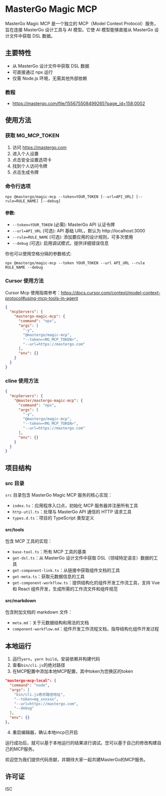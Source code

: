 # MasterGo Magic MCP

MasterGo Magic MCP 是一个独立的 MCP（Model Context Protocol）服务，旨在连接 MasterGo 设计工具与 AI 模型。它使 AI 模型能够直接从 MasterGo 设计文件中获取 DSL 数据。

## 主要特性

- 从 MasterGo 设计文件中获取 DSL 数据
- 可直接通过 npx 运行
- 仅需 Node.js 环境，无需其他外部依赖

### 教程

- https://mastergo.com/file/155675508499265?page_id=158:0002

## 使用方法

### 获取 MG_MCP_TOKEN

1. 访问 https://mastergo.com
2. 进入个人设置
3. 点击安全设置选项卡
4. 找到个人访问令牌
5. 点击生成令牌

### 命令行选项

```
npx @mastergo/magic-mcp --token=YOUR_TOKEN [--url=API_URL] [--rule=RULE_NAME] [--debug]
```

#### 参数:

- `--token=YOUR_TOKEN` (必需): MasterGo API 认证令牌
- `--url=API_URL` (可选): API 基础 URL，默认为 http://localhost:3000
- `--rule=RULE_NAME` (可选): 添加要应用的设计规则，可多次使用
- `--debug` (可选): 启用调试模式，提供详细错误信息

你也可以使用空格分隔的参数格式:

```
npx @mastergo/magic-mcp --token YOUR_TOKEN --url API_URL --rule RULE_NAME --debug
```

### Cursor 使用方法

Cursor Mcp 使用指南参考：https://docs.cursor.com/context/model-context-protocol#using-mcp-tools-in-agent

```json
{
  "mcpServers": {
    "mastergo-magic-mcp": {
      "command": "npx",
      "args": [
        "-y",
        "@mastergo/magic-mcp",
        "--token=<MG_MCP_TOKEN>",
        "--url=https://mastergo.com"
      ],
      "env": {}
    }
  }
}
```

### cline 使用方法

```json
{
  "mcpServers": {
    "@master/mastergo-magic-mcp": {
      "command": "npx",
      "args": [
        "-y",
        "@mastergo/magic-mcp",
        "--token=<MG_MCP_TOKEN>",
        "--url=https://mastergo.com"
      ],
      "env": {}
    }
  }
}
```

## 项目结构

### src 目录

`src` 目录包含 MasterGo Magic MCP 服务的核心实现：

- `index.ts`：应用程序入口点，初始化 MCP 服务器并注册所有工具
- `http-util.ts`：处理与 MasterGo API 通信的 HTTP 请求工具
- `types.d.ts`：项目的 TypeScript 类型定义

#### src/tools

包含 MCP 工具的实现：

- `base-tool.ts`：所有 MCP 工具的基类
- `get-dsl.ts`：从 MasterGo 设计文件中获取 DSL（领域特定语言）数据的工具
- `get-component-link.ts`：从链接中获取组件文档的工具
- `get-meta.ts`：获取元数据信息的工具
- `get-component-workflow.ts`：提供结构化的组件开发工作流工具，支持 Vue 和 React 组件开发，生成所需的工作流文件和组件规范

#### src/markdown

包含附加文档的 markdown 文件：

- `meta.md`：关于元数据结构和用法的文档
- `component-workflow.md`：组件开发工作流程文档，指导结构化组件开发过程

## 本地运行

1. 运行`yarn`，`yarn build`。安装依赖并构建代码
2. 查看`bin/cli.js`的绝对路径
3. 在MCP配置中添加本地MCP配置，其中token为您换区的token

```json
"mastergo-mcp-local": {
  "command": "node",
  "args": [
    "bin/cli.js绝对路径地址",
    "--token=mg_xxxxxx",
    "--url=https://mastergo.com",
    "--debug"
  ],
  "env": {}
},
```

4. 重启编辑器，确认本地mcp已开启

运行成功后，就可以基于本地运行的结果进行调试。您可以基于自己的修改构建自己的MCP服务。

欢迎您为我们提供代码贡献，并期待大家一起共建MasterGo的MCP服务。

## 许可证

ISC
